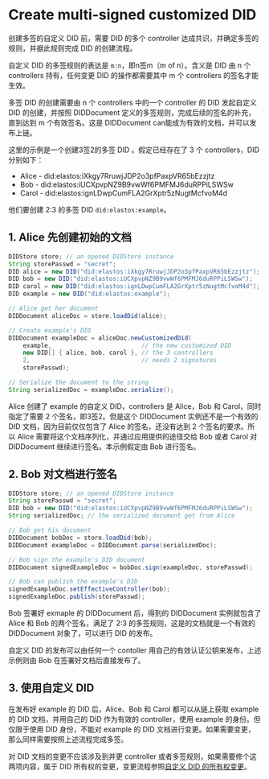 # Create multi-signed customized DID

创建多签的自定义 DID 前，需要 DID 的多个 controller 达成共识，并确定多签的规则，并据此规则完成 DID 的创建流程。

自定义 DID 的多签规则的表达是 `m:n`，即n签m（m of n）。含义是 DID 由 n 个 controllers 持有，任何变更 DID 的操作都需要其中 m 个 controllers 的签名才能生效。

 多签 DID 的创建需要由 n 个 controllers 中的一个 controller 的 DID 发起自定义 DID 的创建，并按照 DIDDocument 定义的多签规则，完成后续的签名的补充，直到达到 m 个有效签名。这是 DIDDocument can能成为有效的文档，并可以发布上链。

这里的示例是一个创建3签2的多签 DID 。假定已经存在了 3 个 controllers，DID 分别如下：

- Alice - did:elastos:iXkgy7RruwjJDP2o3pfPaxpVR65bEzzjtz
- Bob - did:elastos:iUCXpvpNZ9B9vwWf6PMFMJ6duRPPiLSWSw
- Carol - did:elastos:ignLDwpCumFLA2GrXptr5zNugtMcfvoM4d

他们要创建 2:3 的多签 DID `did:elastos:example`。

## 1. Alice 先创建初始的文档

```java
DIDStore store; // an opened DIDStore instance
String storePasswd = "secret";
DID alice = new DID("did:elastos:iXkgy7RruwjJDP2o3pfPaxpVR65bEzzjtz");
DID bob = new DID("did:elastos:iUCXpvpNZ9B9vwWf6PMFMJ6duRPPiLSWSw");
DID carol = new DID("did:elastos:ignLDwpCumFLA2GrXptr5zNugtMcfvoM4d");
DID example = new DID("did:elastos:example");

// Alice get her document
DIDDocument aliceDoc = store.loadDid(alice);

// Create example's DID
DIDDocument exampleDoc = aliceDoc.newCustomizedDid(
    example,                         // the new customized DID
    new DID[] { alice, bob, carol }, // the 3 controllers
    2,                               // needs 2 signatures
    storePasswd);

// Serialize the document to the string
String serializedDoc = exampleDoc.serialize();
```

Alice 创建了 example 的自定义 DID，controllers 是 Alice，Bob 和 Carol，同时指定了需要 2 个签名，即3签2。但是这个 DIDDocument 实例还不是一个有效的 DID 文档，因为目前仅仅包含了 Alice 的签名，还没有达到 2 个签名的要求。所以 Alice 需要将这个文档序列化，并通过应用提供的途径交给 Bob 或者 Carol 对 DIDDocument 继续进行签名。本示例假定由 Bob 进行签名。

## 2. Bob 对文档进行签名

```java
DIDStore store; // an opened DIDStore instance
String storePasswd = "secret";
DID bob = new DID("did:elastos:iUCXpvpNZ9B9vwWf6PMFMJ6duRPPiLSWSw");
String serializedDoc; // the serialized document got from Alice

// Bob get his document
DIDDocument bobDoc = store.loadDid(bob);
DIDDocument exampleDoc = DIDDocument.parse(serializedDoc);

// Bob sign the example's DID document
DIDDocument signedExampleDoc = bobDoc.sign(exampleDoc, storePasswd);

// Bob can publish the example's DID
signedExampleDoc.setEffectiveController(bob);
signedExampleDoc.publish(storePasswd);
```

Bob 签署好 exmaple 的 DIDDocument 后，得到的 DIDDocument 实例就包含了 Alice 和 Bob 的两个签名，满足了 2:3 的多签规则，这是的文档就是一个有效的 DIDDocument 对象了，可以进行 DID 的发布。

自定义 DID 的发布可以由任何一个 contoller 用自己的有效认证公钥来发布，上述示例则由 Bob 在签署好文档后直接发布了。

## 3. 使用自定义 DID

在发布好 example 的 DID 后，Alice、Bob 和 Carol 都可以从链上获取 example 的 DID 文档，并用自己的 DID 作为有效的 controller，使用 example 的身份。但仅限于使用 DID 身份，不能对 example 的 DID 文档进行变更。如果需要变更，那么同样需要按照上述流程完成多签。

对 DID 文档的变更不应该涉及到并更 controller 或者多签规则，如果需要修个这两项内容，属于 DID 所有权的变更，变更流程参照[自定义 DID 的所有权变更](transfer-the-ownership-of-the-customized-did.md)。

